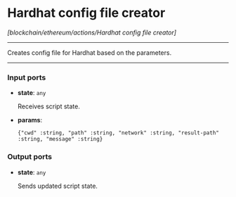 # Hardhat config file creator

_[blockchain/ethereum/actions/Hardhat config file creator]_

---

Creates config file for Hardhat based on the parameters.<br>

---

### Input ports

* __state__: ` any `

    Receives script state.<br>


* __params__: 
    ```
    {"cwd" :string, "path" :string, "network" :string, "result-path" :string, "message" :string}
    ```

### Output ports

* __state__: ` any `

    Sends updated script state.<br>

